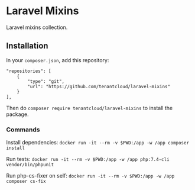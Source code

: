 # Laravel Mixins

Laravel mixins collection.

## Installation

In your `composer.json`, add this repository:
```
"repositories": [
    {
        "type": "git",
        "url": "https://github.com/tenantcloud/laravel-mixins"
    }
],
```
Then do `composer require tenantcloud/laravel-mixins` to install the package.

### Commands
Install dependencies:
`docker run -it --rm -v $PWD:/app -w /app composer install`

Run tests:
`docker run -it --rm -v $PWD:/app -w /app php:7.4-cli vendor/bin/phpunit`

Run php-cs-fixer on self:
`docker run -it --rm -v $PWD:/app -w /app composer cs-fix`
